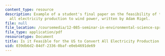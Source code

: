 ```yaml
---
content_type: resource
description: Example of a student's final paper on the feasibility of the U.S. converting
  all electricity production to wind power, written by Adam Rigel.
file: null
file_location: /coursemedia/12-085-seminar-in-environmental-science-spring-2008/039db6d284df23360bafe0eb4691de69_rigel.pdf
file_type: application/pdf
resourcetype: Document
title: Is it Feasible for the US to Convert All Electricity Production to Wind Power?
uid: 039db6d2-84df-2336-0baf-e0eb4691de69
---
```


